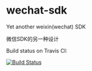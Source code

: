 # wechat-sdk
Yet another weixin(wechat) SDK

微信SDK的另一种设计

Build status on Travis CI:

[![Build Status](https://travis-ci.org/oligo/wechat-sdk.svg?branch=master)](https://travis-ci.org/oligo/wechat-sdk)
